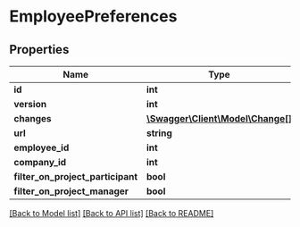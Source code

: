 # EmployeePreferences

## Properties
Name | Type | Description | Notes
------------ | ------------- | ------------- | -------------
**id** | **int** |  | 
**version** | **int** |  | [optional] 
**changes** | [**\Swagger\Client\Model\Change[]**](Change.md) |  | [optional] 
**url** | **string** |  | [optional] 
**employee_id** | **int** |  | [optional] 
**company_id** | **int** |  | [optional] 
**filter_on_project_participant** | **bool** |  | [optional] 
**filter_on_project_manager** | **bool** |  | [optional] 

[[Back to Model list]](../README.md#documentation-for-models) [[Back to API list]](../README.md#documentation-for-api-endpoints) [[Back to README]](../README.md)


